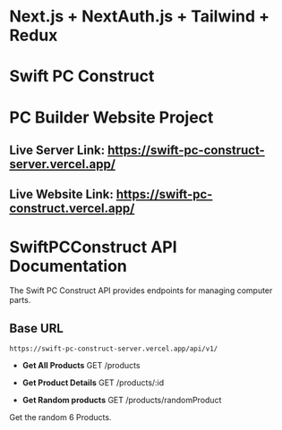 # Next.js + NextAuth.js + Tailwind + Redux

# Swift PC Construct
# PC Builder Website Project

## Live Server Link: https://swift-pc-construct-server.vercel.app/

## Live Website Link: https://swift-pc-construct.vercel.app/

# SwiftPCConstruct API Documentation

The  Swift PC Construct API provides endpoints for managing computer parts.

## Base URL

`https://swift-pc-construct-server.vercel.app/api/v1/`

- **Get All Products**
GET /products

- **Get Product Details**
GET /products/:id


- **Get Random products**
GET /products/randomProduct

Get the random 6 Products.
